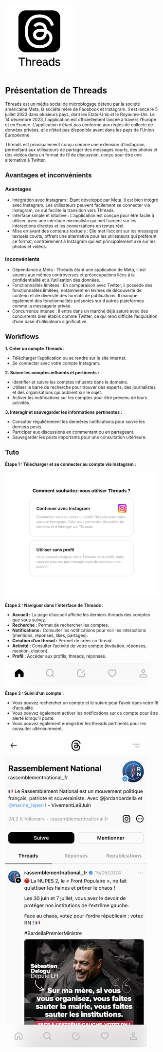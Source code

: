 ![Threads](./images/Threads/1-logo_threads.png)

# Présentation de Threads

Threads est un média social de microblogage détenu par la société américaine Meta, la société mère de Facebook et Instagram. Il est lancé le 5 juillet 2023 dans plusieurs pays, dont les États-Unis et le Royaume-Uni. Le 14 décembre 2023, l'application est officiellement lancée à travers l’Europe et en France. L’application n’étant pas conforme aux règles de collecte de données privées, elle n’était pas disponible avant dans les pays de l’Union Européenne.

Threads est principalement conçu comme une extension d'Instagram, permettant aux utilisateurs de partager des messages courts, des photos et des vidéos dans un format de fil de discussion, conçu pour être une alternative à Twitter.

## Avantages et inconvénients

### Avantages

- Intégration avec Instagram : Étant développé par Meta, il est bien intégré avec Instagram. Les utilisateurs peuvent facilement se connecter via Instagram, ce qui facilite la transition vers Threads.
- Interface simple et intuitive : L’application est conçue pour être facile à utiliser, avec une interface minimaliste qui met l’accent sur les interactions directes et les conversations en temps réel.
- Mise en avant des contenus textuels : Elle met l’accent sur les messages textuels courts, offrant une alternative pour les utilisateurs qui préfèrent ce format, contrairement à Instagram qui est principalement axé sur les photos et vidéos.

### Inconvénients

- Dépendance à Meta : Threads étant une application de Meta, il est soumis aux mêmes controverses et préoccupations liées à la confidentialité et à l’utilisation des données.
- Fonctionnalités limitées : En comparaison avec Twitter, il possède des fonctionnalités limitées, notamment en termes de découverte de contenu et de diversité des formats de publications. Il manque également des fonctionnalités présentes sur d’autres plateformes comme la messagerie privée.
- Concurrence intense : Il entre dans un marché déjà saturé avec des concurrents bien établis comme Twitter, ce qui rend difficile l’acquisition d’une base d’utilisateurs significative.

## Workflows

**1. Créer un compte Threads :**

- Télécharger l’application ou se rendre sur le site internet.
- Se connecter avec votre compte Instagram.

**2. Suivre les comptes influents et pertinents :**

- Identifier et suivre les comptes influents dans le domaine.
- Utiliser la barre de recherche pour trouver des experts, des journalistes et des organisations qui publient sur le sujet.
- Activer les notifications sur les comptes pour être prévenu de leurs activités.

**3. Interagir et sauvegarder les informations pertinentes :**

- Consulter régulièrement les dernières notifications pour suivre les derniers posts.
- Participer aux discussions en commentant ou en partageant.
- Sauvegarder les posts importants pour une consultation ultérieure.

## Tuto

**Étape 1 : Télécharger et se connecter au compte via Instagram :**

![Connexion à Threads](./images/Threads/2-threads_login.png)

**Étape 2 : Naviguer dans l’interface de Threads :**

- **Accueil :** La page d’accueil affiche les derniers threads des comptes que vous suivez.
- **Recherche :** Permet de rechercher les comptes.
- **Notifications :** Consulter les notifications pour voir les interactions (mentions, réponses, likes, partages).
- **Création d’un thread :** Permet de créer un thread.
- **Activité :** Consulter l’activité de votre compte (invitation, réponses, mention, citation).
- **Profil :** Accéder aux profils, threads, réponses.

![Navigation](./images/Threads/3-navigation.png)

**Étape 3 : Suivi d’un compte :**

- Vous pouvez rechercher un compte et le suivre pour l’avoir dans votre fil d’actualité.
- Vous pouvez également activer les notifications sur ce compte pour être alerté lorsqu’il poste.
- Vous pouvez également enregistrer les threads pertinents pour les consulter ultérieurement.

![Profil](./images/Threads/4-profil.png)
